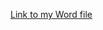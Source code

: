 [Link to my Word file]([URL_to_your_file](https://github.com/MateenMureed/sms-school-management-system-/blob/main/Project%20Details.docx))
